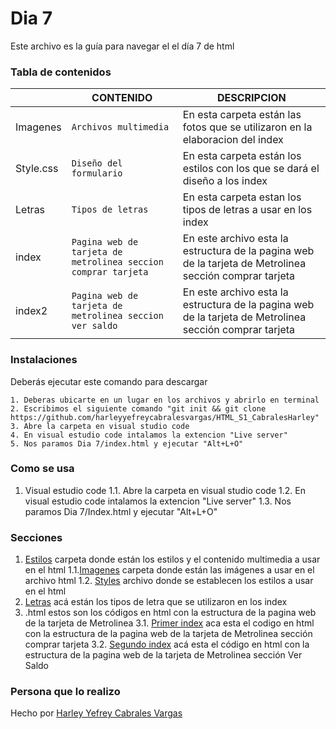 # Dia 7
Este archivo es la guía para navegar el el día 7 de html

### Tabla de contenidos

|                |CONTENIDO                         |DESCRIPCION                             |
|------------------|------------------------------------|-----------------------------------|
|Imagenes|`Archivos multimedia`|En esta carpeta están las fotos que se utilizaron en la elaboracion del index
|Style.css         |`Diseño del formulario`            |En esta carpeta están los estilos con los que se dará el diseño a los index          |
|Letras|`Tipos de letras`|En esta carpeta estan los tipos de letras a usar en los index
|index         |`Pagina web de tarjeta de metrolinea seccion comprar tarjeta`|En este archivo esta la estructura de la pagina web de la tarjeta de Metrolinea sección comprar tarjeta|
index2         |`Pagina web de tarjeta de metrolinea seccion ver saldo`|En este archivo esta la estructura de la pagina web de la tarjeta de Metrolinea sección comprar tarjeta

### Instalaciones 
Deberás ejecutar este comando para descargar 

```
1. Deberas ubicarte en un lugar en los archivos y abrirlo en terminal
2. Escribimos el siguiente comando "git init && git clone https://github.com/harleyyefreycabralesvargas/HTML_S1_CabralesHarley"
3. Abre la carpeta en visual studio code
4. En visual estudio code intalamos la extencion "Live server"
5. Nos paramos Dia 7/index.html y ejecutar "Alt+L+O"

```

### Como se usa
1. Visual estudio code
1.1. Abre la carpeta en visual studio code
1.2. En visual estudio code intalamos la extencion "Live server"
1.3. Nos paramos Dia 7/Index.html y ejecutar "Alt+L+O"
### Secciones
1. [Estilos](Style) carpeta donde están los estilos y el contenido multimedia a usar en el html
1.1.[Imagenes](Style/Imagenes) carpeta donde están las imágenes a usar en el archivo html
1.2. [Styles](Style/Styles/Style.css) archivo donde se establecen los estilos a usar en el html
2.  [Letras](letras) acá están los tipos de letra que se utilizaron en los index
3. .html  estos son los códigos en html con la estructura  de la pagina web de la tarjeta de Metrolinea 
3.1.  [Primer index](index.html) aca esta el codigo en html con la estructura  de la pagina web de la tarjeta de Metrolinea sección comprar tarjeta
3.2.  [Segundo index](index2.html)  acá esta el código en html con la estructura  de la pagina web de la tarjeta de Metrolinea sección Ver Saldo
### Persona que lo realizo
Hecho por [Harley Yefrey Cabrales Vargas](https://github.com/harleyyefreycabralesvargas)

